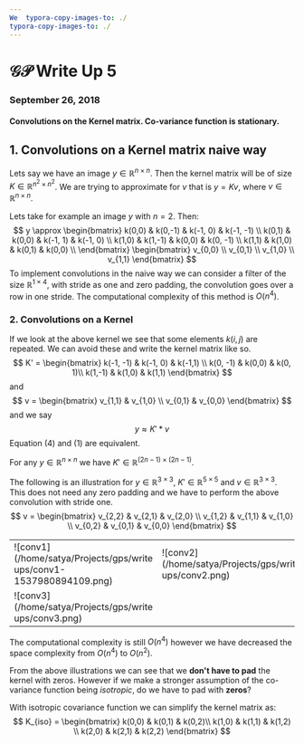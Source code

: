 ```yaml
---
We  typora-copy-images-to: ./
typora-copy-images-to: ./
---
```


# $\mathcal{GP}$ Write Up 5

### September 26, 2018

#### Convolutions on the Kernel matrix. Co-variance function is stationary.

## 1. Convolutions on a Kernel matrix naive way



Lets say we have an image $y \in \mathbb{R}^{n \times n}$. Then the kernel matrix will be of size $K \in \mathbb{R}^{n^2 \times n^2}$. We are trying to approximate for $v$ that is $y = Kv$, where $v \in \mathbb{R}^{n \times n}$. 

Lets take for example an image $y$ with $n=2$. Then:
$$
y \approx \begin{bmatrix}
k(0,0) & k(0,-1) & k(-1, 0) & k(-1, -1) \\
k(0,1) & k(0,0) & k(-1, 1) & k(-1, 0) \\
k(1,0) & k(1,-1) & k(0,0) & k(0, -1) \\
k(1,1) & k(1,0) & k(0,1) & k(0,0) \\
\end{bmatrix}
\begin{bmatrix}
v_{0,0} \\
v_{0,1} \\
v_{1,0} \\
v_{1,1}
\end{bmatrix}
$$
To implement convolutions in the naive way we can consider a filter of the size $\mathbb{R}^{1\times 4}$, with stride as one and zero padding, the convolution goes over a row in one stride. The computational complexity of this method is $O(n^4)$.

### 2. Convolutions on a Kernel

If we look at the above kernel we see that some elements $k(i,j)$ are repeated. We can avoid these and write the kernel matrix like so.
$$
K' = \begin{bmatrix}
k(-1, -1) & k(-1, 0) & k(-1,1) \\
k(0, -1) & k(0,0) & k(0, 1)\\
k(1,-1) & k(1,0) & k(1,1)
\end{bmatrix}
$$
and 
$$
v = \begin{bmatrix}
v_{1,1} & v_{1,0} \\
v_{0,1} & v_{0,0}
\end{bmatrix}
$$
and we say
$$
y \approx K' * v
$$
Equation (4) and (1) are equivalent.

For any $y \in \mathbb{R}^{n \times n}$ we have $K' \in \mathbb{R}^{(2n-1) \times (2n-1)}$.

The following is an illustration for $y \in \mathbb{R}^{3 \times 3}$, $K' \in \mathbb{R}^{5 \times 5}$ and $v \in \mathbb{R}^{3 \times 3}$. This does not need any zero padding and we have to perform the above convolution with stride one.
$$
v = \begin{bmatrix}
v_{2,2} & v_{2,1} & v_{2,0} \\
v_{1,2} & v_{1,1} & v_{1,0} \\
v_{0,2} & v_{0,1} & v_{0,0}
\end{bmatrix}
$$


|                                                              |                                                        |
| ------------------------------------------------------------ | ------------------------------------------------------ |
| ![conv1](/home/satya/Projects/gps/write ups/conv1-1537980894109.png) | ![conv2](/home/satya/Projects/gps/write ups/conv2.png) |
| ![conv3](/home/satya/Projects/gps/write ups/conv3.png)       |                                                        |

The computational complexity is still $O(n^4)$ however we have decreased the space complexity from $O(n^4)$ to $O(n^2)$. 

From the above illustrations we can see that we **don't have to pad** the kernel with zeros. However if we make a stronger assumption of the co-variance function being *isotropic*, do we have to pad with **zeros**?

With isotropic covariance function we can simplify the kernel matrix as:
$$
K_{iso} = \begin{bmatrix}
k(0,0) & k(0,1) & k(0,2)\\
k(1,0) & k(1,1) & k(1,2) \\
k(2,0) & k(2,1) & k(2,2)
\end{bmatrix}
$$
